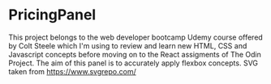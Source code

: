 # PricingPanel
This project belongs to the web developer bootcamp Udemy course offered by Colt Steele which I'm using to review and learn new HTML, CSS and Javascript concepts before moving on to the React assigments of The Odin Project. The aim of this panel is to accurately apply flexbox concepts.
SVG taken from https://www.svgrepo.com/ 
